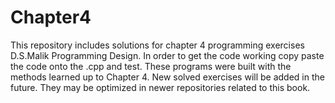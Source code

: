 # Chapter4
This repository includes solutions for chapter 4 programming exercises D.S.Malik Programming Design.
In order to get the code working copy paste the code onto the .cpp and test. These programs were
built with the methods learned up to Chapter 4. New solved exercises will be added in the future. They may be optimized
in newer repositories related to this book. 
